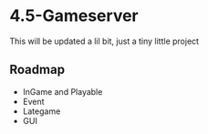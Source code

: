 # 4.5-Gameserver
This will be updated a lil bit, just a tiny little project

## Roadmap
- InGame and Playable
- Event
- Lategame
- GUI
